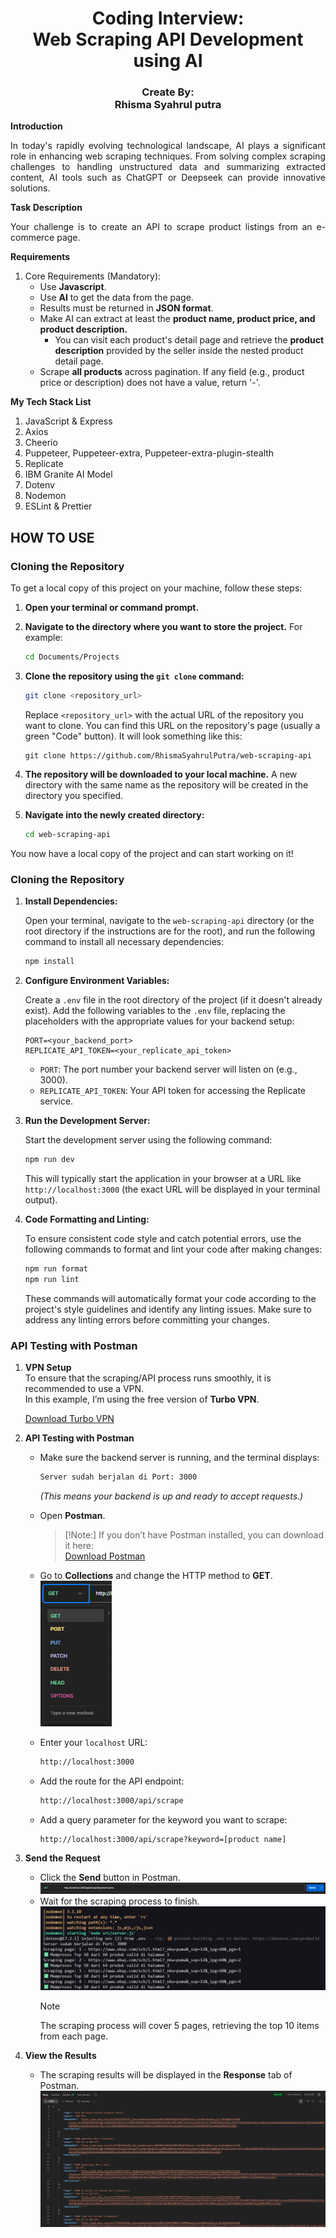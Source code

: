 <h1 align="center">Coding Interview:<br/>Web Scraping API Development using AI</h1>

<h3 align="center">Create By: <br/>Rhisma Syahrul putra</h3>

**Introduction**

<p align="justify">In today&#39;s rapidly evolving technological landscape, AI plays a significant role in enhancing web scraping techniques. From solving complex scraping challenges to handling unstructured data and summarizing extracted content, AI tools such as ChatGPT or Deepseek can provide innovative solutions.</p>

**Task Description**

<p align="justify">Your challenge is to create an API to scrape product listings from an e-commerce page.</p>

**Requirements**

1. Core Requirements (Mandatory):
   - Use <b>Javascript</b>.
   - Use <b>AI</b> to get the data from the page.
   - Results must be returned in <b>JSON format</b>.
   - Make AI can extract at least the <b>product name, product price, and product description.</b>
     - You can visit each product&#39;s detail page and retrieve the <b>product description</b> provided by the seller inside the nested product detail page.
   - Scrape <b>all products</b> across pagination.
     If any field (e.g., product price or description) does not have a value, return &#39;-&#39;.

**My Tech Stack List**

1. JavaScript & Express
2. Axios
3. Cheerio
4. Puppeteer, Puppeteer-extra, Puppeteer-extra-plugin-stealth
5. Replicate
6. IBM Granite AI Model
7. Dotenv
8. Nodemon
9. ESLint & Prettier

<h2>HOW TO USE</h2>

### Cloning the Repository

To get a local copy of this project on your machine, follow these steps:

1.  **Open your terminal or command prompt.**

2.  **Navigate to the directory where you want to store the project.** For example:

    ```bash
    cd Documents/Projects
    ```

3.  **Clone the repository using the `git clone` command:**

    ```bash
    git clone <repository_url>
    ```

    Replace `<repository_url>` with the actual URL of the repository you want to clone. You can find this URL on the repository's page (usually a green "Code" button). It will look something like this:

    ```
    git clone https://github.com/RhismaSyahrulPutra/web-scraping-api
    ```

4.  **The repository will be downloaded to your local machine.** A new directory with the same name as the repository will be created in the directory you specified.

5.  **Navigate into the newly created directory:**

    ```bash
    cd web-scraping-api
    ```

You now have a local copy of the project and can start working on it!

### Cloning the Repository

1.  **Install Dependencies:**

    Open your terminal, navigate to the `web-scraping-api` directory (or the root directory if the instructions are for the root), and run the following command to install all necessary dependencies:

    ```bash
    npm install
    ```

2.  **Configure Environment Variables:**

    Create a `.env` file in the root directory of the project (if it doesn't already exist). Add the following variables to the `.env` file, replacing the placeholders with the appropriate values for your backend setup:

    ```
    PORT=<your_backend_port>
    REPLICATE_API_TOKEN=<your_replicate_api_token>

    ```

    - `PORT`: The port number your backend server will listen on (e.g., 3000).
    - `REPLICATE_API_TOKEN`: Your API token for accessing the Replicate service.

3.  **Run the Development Server:**

    Start the development server using the following command:

    ```bash
    npm run dev
    ```

    This will typically start the application in your browser at a URL like `http://localhost:3000` (the exact URL will be displayed in your terminal output).

4.  **Code Formatting and Linting:**

    To ensure consistent code style and catch potential errors, use the following commands to format and lint your code after making changes:

    ```bash
    npm run format
    npm run lint
    ```

    These commands will automatically format your code according to the project's style guidelines and identify any linting issues. Make sure to address any linting errors before committing your changes.

### API Testing with Postman

1. **VPN Setup**  
   To ensure that the scraping/API process runs smoothly, it is recommended to use a VPN.  
   In this example, I’m using the free version of **Turbo VPN**.

   [Download Turbo VPN](https://turbovpn.com/id/download/windows)

2. **API Testing with Postman**
   - Make sure the backend server is running, and the terminal displays:

     ```bash
     Server sudah berjalan di Port: 3000
     ```

     _(This means your backend is up and ready to accept requests.)_

   - Open **Postman**.

     > [!Note:] If you don’t have Postman installed, you can download it here:  
     > [Download Postman](https://www.postman.com/downloads/)

   - Go to **Collections** and change the HTTP method to **GET**.  
     ![Change Method to GET](assets/postman-get.png)

   - Enter your `localhost` URL:

     ```bash
     http://localhost:3000
     ```

   - Add the route for the API endpoint:

     ```bash
     http://localhost:3000/api/scrape
     ```

   - Add a query parameter for the keyword you want to scrape:
     ```bash
     http://localhost:3000/api/scrape?keyword=[product name]
     ```

3. **Send the Request**
   - Click the **Send** button in Postman.  
     ![Send Request](assets/postman-send.png)
   - Wait for the scraping process to finish.  
     ![Scraping in Progress](assets/vscode-scraping.png)
     > [!NOTE]  
     > The scraping process will cover 5 pages, retrieving the top 10 items from each page.

4. **View the Results**
   - The scraping results will be displayed in the **Response** tab of Postman.  
     ![Response Results](assets/postman-response.png)
